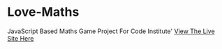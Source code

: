# Love-Maths
JavaScript Based Maths Game Project For Code Institute'
[View The Live Site Here](https://markrshaw99.github.io/Love-Maths/)
